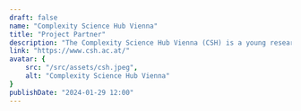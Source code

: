 ```yaml
---
draft: false
name: "Complexity Science Hub Vienna"
title: "Project Partner"
description: "The Complexity Science Hub Vienna (CSH) is a young research institute dedicated to the advancement of complex systems science through the pursuit of basic research and educational excellence. The CSH is a joint initiative of AIT, IIASA, Medical University of Vienna, TU Graz, TU Wien, and Vienna University of Economics and Business, and is financially supported by the City of Vienna."
link: "https://www.csh.ac.at/"
avatar: {
    src: "/src/assets/csh.jpeg",
    alt: "Complexity Science Hub Vienna"
}
publishDate: "2024-01-29 12:00"
---
```

